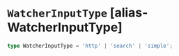 # `WatcherInputType` [alias-WatcherInputType]
```typescript
type WatcherInputType = 'http' | 'search' | 'simple';
```
